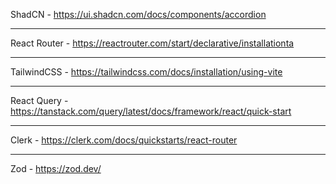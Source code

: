 ShadCN - https://ui.shadcn.com/docs/components/accordion

---

React Router - https://reactrouter.com/start/declarative/installationta

---

TailwindCSS - https://tailwindcss.com/docs/installation/using-vite

---

React Query - https://tanstack.com/query/latest/docs/framework/react/quick-start

---

Clerk - https://clerk.com/docs/quickstarts/react-router

---

Zod - https://zod.dev/